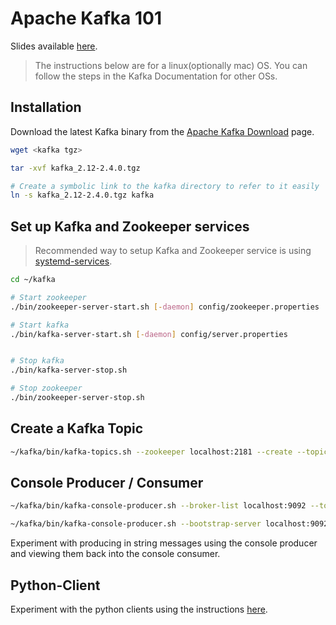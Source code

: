 # Apache Kafka 101

Slides available [here](https://docs.google.com/presentation/d/1oj05PmkEfKmA_gFRikpfQoZabDjeBCW6eO_C1RH3Hh8/edit?usp=sharing).

> The instructions below are for a linux(optionally mac) OS. You can follow the steps in the Kafka Documentation for other OSs.

## Installation
Download the latest Kafka binary from the [Apache Kafka Download](https://kafka.apache.org/downloads) page.

```bash
wget <kafka tgz>

tar -xvf kafka_2.12-2.4.0.tgz

# Create a symbolic link to the kafka directory to refer to it easily 
ln -s kafka_2.12-2.4.0.tgz kafka

```

## Set up Kafka and Zookeeper services

> Recommended way to setup Kafka and Zookeeper service is using [systemd-services](https://github.com/krunalvora/apachekafka101/blob/master/systemd-services/README.md).

```bash
cd ~/kafka

# Start zookeeper
./bin/zookeeper-server-start.sh [-daemon] config/zookeeper.properties

# Start kafka
./bin/kafka-server-start.sh [-daemon] config/server.properties


# Stop kafka
./bin/kafka-server-stop.sh

# Stop zookeeper 
./bin/zookeeper-server-stop.sh
```
## Create a Kafka Topic
```bash
~/kafka/bin/kafka-topics.sh --zookeeper localhost:2181 --create --topic topic1 --replication-factor 1 --partitions 2
```

## Console Producer / Consumer
```bash
~/kafka/bin/kafka-console-producer.sh --broker-list localhost:9092 --topic topic1

~/kafka/bin/kafka-console-producer.sh --bootstrap-server localhost:9092 --topic topic1  [--from-beginning]
```
Experiment with producing in string messages using the console producer and viewing them back into the console consumer.


## Python-Client
Experiment with the python clients using the instructions [here](https://github.com/krunalvora/apachekafka101/tree/master/python-client).
